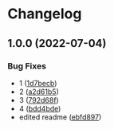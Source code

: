 # Changelog

## 1.0.0 (2022-07-04)


### Bug Fixes

* 1 ([1d7becb](https://github.com/elaheabs/my-github-actions/commit/1d7becb19a4f07a43a34323483029541c8b0c225))
* 2 ([a2d61b5](https://github.com/elaheabs/my-github-actions/commit/a2d61b519399cc66b3a1cbc0552695f5b1af1f62))
* 3 ([792d68f](https://github.com/elaheabs/my-github-actions/commit/792d68ffadfef4b1a1cb8ca43f8747ac6ee1f560))
* 4 ([bdd4bde](https://github.com/elaheabs/my-github-actions/commit/bdd4bded12b5569cf9472c2263d9613a0c23c08b))
* edited readme ([ebfd897](https://github.com/elaheabs/my-github-actions/commit/ebfd8971fc391ce383faabd7e684f53bbe3c4486))
